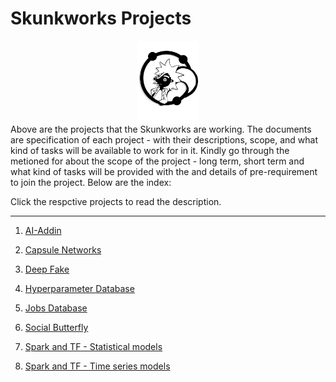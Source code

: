 # Skunkworks Projects
<center>
  <img src="Images/Rikskunk2_Trans.png" width="100" align="center"/>
</center>
Above are the projects that the Skunkworks are working. The documents are specification of each project - with their descriptions, scope, and what kind of tasks will be available to work for in it. Kindly go through the metioned for about the scope of the project - long term, short term and what kind of tasks will be provided with the and details of pre-requirement to join the project. Below are the index:

Click the respctive projects to read the description.

---------------------------------------------------

1. <a href="https://github.com/skunkworksneu/Projects/blob/master/AI-addin.pdf">AI-Addin</a>

2. <a href="https://github.com/skunkworksneu/Projects/blob/master/Capsule%20Networks.pdf">Capsule Networks</a>

3. <a href="https://github.com/skunkworksneu/Projects/blob/master/DeepFakes.pdf">Deep Fake</a>

4. <a href="https://github.com/skunkworksneu/Projects/blob/master/Hyperparameter%20Database.pdf">Hyperparameter Database</a>

5. <a href="https://github.com/skunkworksneu/Projects/blob/master/Social%20Butterfly.pdf">Jobs Database</a>

6. <a href="https://github.com/skunkworksneu/Projects/blob/master/Social%20Butterfly.pdf">Social Butterfly</a>

7. <a href="https://github.com/skunkworksneu/Projects/blob/master/Spark%20and%20TF%20-%20Statistical%20models.pdf">Spark and TF - Statistical models</a>

8. <a href="https://github.com/skunkworksneu/Projects/blob/master/Spark%20and%20TF%20-%20Time%20Series%20models.pdf">Spark and TF - Time series models</a>


